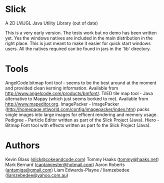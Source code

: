 Slick
=====
A 2D LWJGL Java Utility Library (out of date)

This is a very early version. The tests work but no demo has been written yet. Yes the windows natives are included in the main distribution in the right place. This is just meant to make it easier for quick start windows users. All the natives required can be found in jars in the 'lib' directory.

Tools
=====
AngelCode bitmap font tool - seems to be the best around at the moment and provided clean kerning information. Available from http://www.angelcode.com/products/bmfont/.
TilED tile map tool - Java alternative to Mappy (which just seems borked to me). Available from http://www.mapeditor.org.
ImagePacker - ImagePacker (http://homepage.ntlworld.com/config/imagepacker/index.htm) packs single images into large images for efficent rendering and memory usage.
Pedigree - Particle Editor written as part of the Slick Project (Java).
Hiero - Bitmap Font tool with effects written as part fo the Slick Project (Java).

Authors
=======
Kevin Glass (slick@cokeandcode.com)
Tommy Haaks (tommy@haaks.net)
Mark Bernard (captainjester@hotmail.com)
Aaron Roberts (antamiga@gmail.com)
Liam Edwards-Playne / liamzebedee (liamzebedee@yahoo.com.au)
